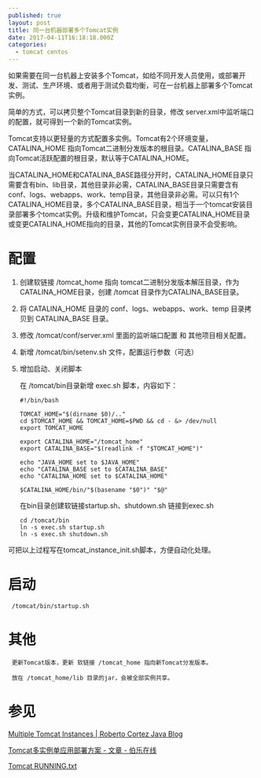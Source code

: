 ```yaml
---
published: true
layout: post
title: 同一台机器部署多个Tomcat实例
date: 2017-04-11T16:18:18.000Z
categories:
  - tomcat centos
---
```

如果需要在同一台机器上安装多个Tomcat，如给不同开发人员使用，或部署开发、测试、生产环境、或者用于测试负载均衡，可在一台机器上部署多个Tomcat实例。

简单的方式，可以拷贝整个Tomcat目录到新的目录，修改 server.xml中监听端口的配置，就可得到一个新的Tomcat实例。

Tomcat支持以更轻量的方式配置多实例。Tomcat有2个环境变量，CATALINA_HOME 指向Tomcat二进制分发版本的根目录。CATALINA_BASE 指向Tomcat活跃配置的根目录，默认等于CATALINA_HOME。

当CATALINA_HOME和CATALINA_BASE路径分开时，CATALINA_HOME目录只需要含有bin、lib目录，其他目录非必需，CATALINA_BASE目录只需要含有conf、logs、webapps、work、temp目录，其他目录非必需。可以只有1个CATALINA_HOME目录，多个CATALINA_BASE目录，相当于一个tomcat安装目录部署多个tomcat实例。升级和维护Tomcat，只会变更CATALINA_HOME目录或变更CATALINA_HOME指向的目录，其他的Tomcat实例目录不会受影响。

# 配置
1. 创建软链接 /tomcat_home 指向 tomcat二进制分发版本解压目录，作为CATALINA_HOME目录，创建 /tomcat 目录作为CATALINA_BASE目录。
2. 将 CATALINA_HOME 目录的 conf、logs、webapps、work、temp 目录拷贝到 CATALINA_BASE 目录。
3. 修改 /tomcat/conf/server.xml 里面的监听端口配置 和 其他项目相关配置。
4. 新增 /tomcat/bin/setenv.sh 文件，配置运行参数（可选）
5. 增加启动、关闭脚本

   在 /tomcat/bin目录新增 exec.sh 脚本，内容如下：
   
   ```
   #!/bin/bash

   TOMCAT_HOME="$(dirname $0)/.."
   cd $TOMCAT_HOME && TOMCAT_HOME=$PWD && cd - &> /dev/null
   export TOMCAT_HOME

   export CATALINA_HOME="/tomcat_home"
   export CATALINA_BASE="$(readlink -f "$TOMCAT_HOME")"

   echo "JAVA_HOME set to $JAVA_HOME"
   echo "CATALINA_BASE set to $CATALINA_BASE"
   echo "CATALINA_HOME set to $CATALINA_HOME"

   $CATALINA_HOME/bin/"$(basename "$0")" "$@"
   ```

   在bin目录创建软链接startup.sh、shutdown.sh 链接到exec.sh
   
   ``` 
   cd /tomcat/bin
   ln -s exec.sh startup.sh
   ln -s exec.sh shutdown.sh
   ```

可把以上过程写在tomcat_instance_init.sh脚本，方便自动化处理。  
 
# 启动
     /tomcat/bin/startup.sh 

# 其他
     更新Tomcat版本，更新 软链接 /tomcat_home 指向新Tomcat分发版本。

     放在 /tomcat_home/lib 目录的jar，会被全部实例共享。

# 参见
[ Multiple Tomcat Instances | Roberto Cortez Java Blog](http://www.radcortez.com/multiple-tomcat-instances/)

[Tomcat多实例单应用部署方案 - 文章 - 伯乐在线](http://blog.jobbole.com/109347/)

[Tomcat RUNNING.txt](https://tomcat.apache.org/tomcat-8.5-doc/RUNNING.txt)
